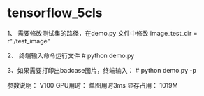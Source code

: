 # tensorflow_5cls

1、 需要修改测试集的路径，在demo.py 文件中修改 image_test_dir = r"./test_image" 


2、 终端输入命令运行文件
	# python demo.py

3、如果需要打印出badcase图片，终端输入：
	# python demo.py -p 



参数说明：
V100 GPU用时： 单图用时3ms
显存占用：     1019M

